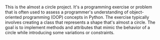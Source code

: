 This is the almost a circle project. It's a programming exercise or problem that is often used to assess a programmer's understanding of object-oriented programming (OOP) concepts in Python. The exercise typically involves creating a class that represents a shape that's almost a circle. The goal is to implement methods and attributes that mimic the behavior of a circle while introducing some variations or constraints.